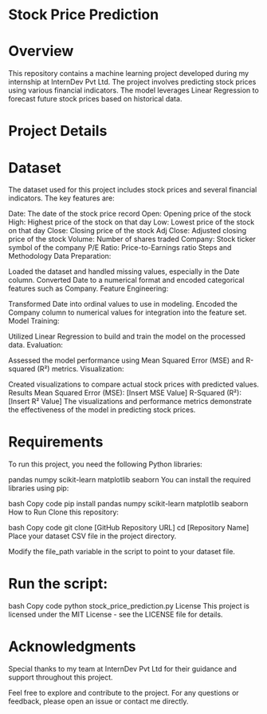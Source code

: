 # Stock Price Prediction

# Overview
This repository contains a machine learning project developed during my internship at InternDev Pvt Ltd. The project involves predicting stock prices using various financial indicators. The model leverages Linear Regression to forecast future stock prices based on historical data.

# Project Details
# Dataset
The dataset used for this project includes stock prices and several financial indicators. The key features are:

Date: The date of the stock price record
Open: Opening price of the stock
High: Highest price of the stock on that day
Low: Lowest price of the stock on that day
Close: Closing price of the stock
Adj Close: Adjusted closing price of the stock
Volume: Number of shares traded
Company: Stock ticker symbol of the company
P/E Ratio: Price-to-Earnings ratio
Steps and Methodology
Data Preparation:

Loaded the dataset and handled missing values, especially in the Date column.
Converted Date to a numerical format and encoded categorical features such as Company.
Feature Engineering:

Transformed Date into ordinal values to use in modeling.
Encoded the Company column to numerical values for integration into the feature set.
Model Training:

Utilized Linear Regression to build and train the model on the processed data.
Evaluation:

Assessed the model performance using Mean Squared Error (MSE) and R-squared (R²) metrics.
Visualization:

Created visualizations to compare actual stock prices with predicted values.
Results
Mean Squared Error (MSE): [Insert MSE Value]
R-Squared (R²): [Insert R² Value]
The visualizations and performance metrics demonstrate the effectiveness of the model in predicting stock prices.

# Requirements
To run this project, you need the following Python libraries:

pandas
numpy
scikit-learn
matplotlib
seaborn
You can install the required libraries using pip:

bash
Copy code
pip install pandas numpy scikit-learn matplotlib seaborn
How to Run
Clone this repository:

bash
Copy code
git clone [GitHub Repository URL]
cd [Repository Name]
Place your dataset CSV file in the project directory.

Modify the file_path variable in the script to point to your dataset file.

# Run the script:

bash
Copy code
python stock_price_prediction.py
License
This project is licensed under the MIT License - see the LICENSE file for details.

# Acknowledgments
Special thanks to my team at InternDev Pvt Ltd for their guidance and support throughout this project.

Feel free to explore and contribute to the project. For any questions or feedback, please open an issue or contact me directly.
